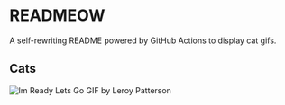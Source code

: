 # READMEOW

A self-rewriting README powered by GitHub Actions to display cat gifs.

## Cats

![Im Ready Lets Go GIF by Leroy Patterson](https://media3.giphy.com/media/CjmvTCZf2U3p09Cn0h/200.gif?cid=9acd02da9ayprivmqrffo3kx1qmfgr91730vetg4l6i1zgkk&ep=v1_gifs_search&rid=200.gif&ct=g)
